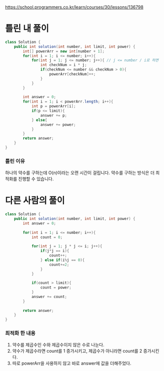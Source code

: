 https://school.programmers.co.kr/learn/courses/30/lessons/136798
# 틀린 내 풀이
```java
class Solution {
    public int solution(int number, int limit, int power) {
        int[] powerArr = new int[number + 1];
        for(int i = 1; i <= number; i++){
            for(int j = 1; j <= number; j++){ // j <= number / i로 하면 통과합니다.
                int checkNum = i * j;
                if(checkNum <= number && checkNum > 0){
                    powerArr[checkNum]++;
                }
            }
        }
        
        int answer = 0;
        for(int i = 1; i < powerArr.length; i++){
            int p = powerArr[i];
            if(p <= limit){
                answer += p;
            } else{
                answer += power;    
            }   
        }    
        return answer;
    }
}
```
### 틀린 이유
하나의 약수를 구하는데 O(n)이라는 오랜 시간이 걸립니다. 약수를 구하는 방식은 더 최적화를 진행할 수 있습니다.

# 다른 사람의 풀이

```java
class Solution {
    public int solution(int number, int limit, int power) {
        int answer = 0;
        
        for(int i = 1; i <= number; i++){
            int count = 0;
            
            for(int j = 1; j * j <= i; j++){
                if(j*j == i){
                    count++;        
                } else if(i%j == 0){
                    count+=2;
                }
            }
            
            if(count > limit){
                count = power;
            }
            answer += count;
        }
        
        return answer;
    }
}
```
### 최적화 한 내용
1. 약수를 제곱수인 수와 제곱수이지 않은 수로 나눈다.
2. 약수가 제곱수라면 count를 1 증가시키고, 제곱수가 아니라면 count를 2 증가시킨다.
3. 따로 powerArr을 사용하지 않고 바로 answer에 값을 더해주었다.